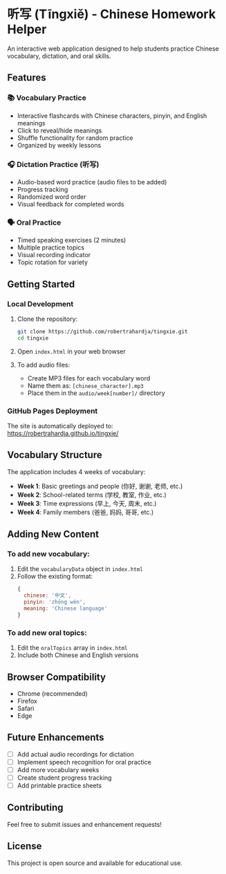 # 听写 (Tīngxiě) - Chinese Homework Helper

An interactive web application designed to help students practice Chinese vocabulary, dictation, and oral skills.

## Features

### 📚 Vocabulary Practice
- Interactive flashcards with Chinese characters, pinyin, and English meanings
- Click to reveal/hide meanings
- Shuffle functionality for random practice
- Organized by weekly lessons

### 🎧 Dictation Practice (听写)
- Audio-based word practice (audio files to be added)
- Progress tracking
- Randomized word order
- Visual feedback for completed words

### 🗣️ Oral Practice
- Timed speaking exercises (2 minutes)
- Multiple practice topics
- Visual recording indicator
- Topic rotation for variety

## Getting Started

### Local Development
1. Clone the repository:
   ```bash
   git clone https://github.com/robertrahardja/tingxie.git
   cd tingxie
   ```

2. Open `index.html` in your web browser

3. To add audio files:
   - Create MP3 files for each vocabulary word
   - Name them as: `[chinese_character].mp3`
   - Place them in the `audio/week[number]/` directory

### GitHub Pages Deployment
The site is automatically deployed to: https://robertrahardja.github.io/tingxie/

## Vocabulary Structure

The application includes 4 weeks of vocabulary:

- **Week 1**: Basic greetings and people (你好, 谢谢, 老师, etc.)
- **Week 2**: School-related terms (学校, 教室, 作业, etc.)
- **Week 3**: Time expressions (早上, 今天, 周末, etc.)
- **Week 4**: Family members (爸爸, 妈妈, 哥哥, etc.)

## Adding New Content

### To add new vocabulary:
1. Edit the `vocabularyData` object in `index.html`
2. Follow the existing format:
   ```javascript
   {
     chinese: '中文',
     pinyin: 'zhōng wén',
     meaning: 'Chinese language'
   }
   ```

### To add new oral topics:
1. Edit the `oralTopics` array in `index.html`
2. Include both Chinese and English versions

## Browser Compatibility
- Chrome (recommended)
- Firefox
- Safari
- Edge

## Future Enhancements
- [ ] Add actual audio recordings for dictation
- [ ] Implement speech recognition for oral practice
- [ ] Add more vocabulary weeks
- [ ] Create student progress tracking
- [ ] Add printable practice sheets

## Contributing
Feel free to submit issues and enhancement requests!

## License
This project is open source and available for educational use.